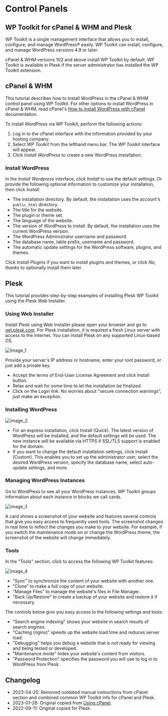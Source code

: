 # Control Panels

## WP Toolkit for cPanel & WHM and Plesk

WP Toolkit is a single management interface that allows you to install, configure, and manage WordPress® easily. WP Toolkit can install, configure, and manage WordPress versions 4.9 or later.

cPanel & WHM versions 102 and above install WP Toolkit by default. WP Toolkit is available in Plesk if the server administrator has installed the WP Toolkit extension.

## cPanel & WHM

This tutorial describes how to install WordPress in the cPanel & WHM control panel using WP Toolkit. For other options to install WordPress in cPanel & WHM, read cPanel's [How to Install WordPress with cPanel](https://docs.cpanel.net/knowledge-base/third-party/how-to-install-wordpress-with-cpanel/) documentation.

To install WordPress via WP Toolkit, perform the following actions:

1. Log in to the cPanel interface with the information provided by your hosting company.
2. Select _WP Toolkit_ from the lefthand menu bar. The _WP Toolkit_ interface will appear.
3. Click _Install WordPress_ to create a new WordPress installation.

### Install WordPress

In the _Install Wordpress_ interface, click _Install_ to use the default settings. Or provide the following optional information to customize your installation, then click _Install_:

   * The installation directory. By default, the installation uses the account's `public_html` directory.
   * The title for the website.
   * The plugin or theme set.
   * The language of the website.
   * The version of WordPress to install. By default, the installation uses the current WordPress version.
   * The WordPress Administrator username and password.
   * The database name, table prefix, username and password.
   * The automatic update settings for the WordPress software, plugins, and themes.

Click _Install Plugins_ if you want to install plugins and themes, or click _No, thanks_ to optionally install them later.

## Plesk

This tutorial provides step-by-step examples of installing Plesk WP Toolkit using the Plesk Web Installer.
 
### Using Web Installer

Install Plesk using Web Installer please open your browser and go to [get.plesk.com](https://get.plesk.com/). For Plesk installation, it is required a fresh Linux server with access to the Internet. You can install Plesk on any supported Linux-based OS.

![Image_1](https://user-images.githubusercontent.com/19301688/189542599-4fce4d63-8060-416e-9fdf-f21ae62c87e1.png)

Provide your server's IP address or hostname, enter your root password, or just add a private key.
 
* Accept the terms of End-User License Agreement and click Install button.
* Relax and wait for some time to let the installation be finalized.
* Click on the Login link. No worries about "secure connection warnings", just make an exception.

### Installing WordPress

![image_2](https://user-images.githubusercontent.com/19301688/189542665-78f52a1c-e92b-4d70-bb5d-899ac02cc57e.png)

* For an express installation, click Install (Quick). The latest version of WordPress will be installed, and the default settings will be used. The new instance will be available via HTTPS if SSL/TLS support is enabled for the domain.
* If you want to change the default installation settings, click Install (Custom). This enables you to set up the administrator user, select the desired WordPress version, specify the database name, select auto-update settings, and more.

### Managing WordPress Instances

Go to WordPress to see all your WordPress instances. WP Toolkit groups information about each instance in blocks we call cards.

![image_3](https://user-images.githubusercontent.com/19301688/189542692-5d6f38b5-1b32-4de8-8f40-2abe9a5d1d86.png)

A card shows a screenshot of your website and features several controls that give you easy access to frequently used tools. The screenshot changes in real time to reflect the changes you make to your website. For example, if you switch the maintenance mode on or change the WordPress theme, the screenshot of the website will change immediately.

### Tools

In the "Tools" section, click to access the following WP Toolkit features:

![image_4](https://user-images.githubusercontent.com/19301688/189542713-abf476de-fcbd-4113-9975-1c2961765190.png)

* "Sync" to synchronize the content of your website with another one.
* "Clone" to make a full copy of your website.
* "Manage Files" to manage the website's files in File Manager.
* "Back Up/Restore" to create a backup of your website and restore it if necessary.

The controls below give you easy access to the following settings and tools:

* "Search engine indexing" shows your website in search results of search engines.
* "Caching (nginx)" speeds up the website load time and reduces server load.
* "Debugging" helps you debug a website that is not ready for viewing and being tested or developed.
* "Maintenance mode" hides your website's content from visitors.
* "Password Protection" specifies the password you will use to log in to WordPress from Plesk.

## Changelog

- 2023-04-25: Removed outdated manual instructions from cPanel section and combined common WP Toolkit info for cPanel and Plesk.
- 2023-01-26: Original copied from [Using cPanel](https://wordpress.org/documentation/article/using-cpanel/).
- 2022-09-11: Original copied for Plesk.
